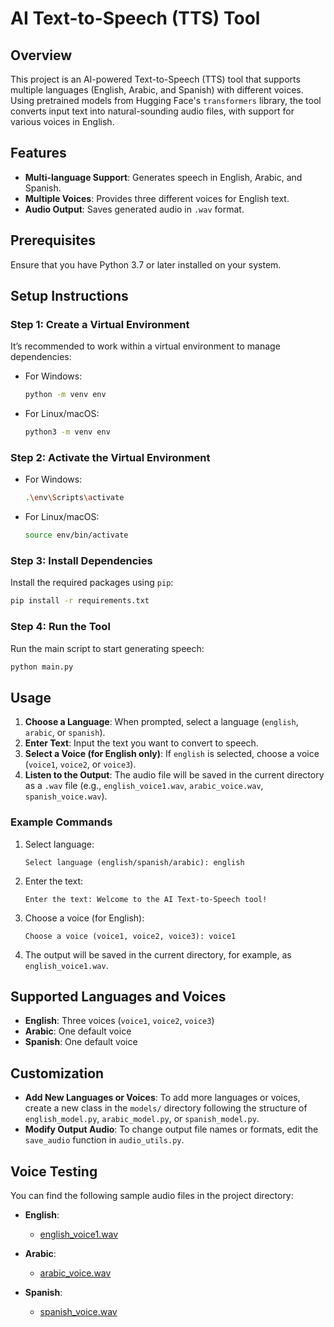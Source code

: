 # AI Text-to-Speech (TTS) Tool

## Overview
This project is an AI-powered Text-to-Speech (TTS) tool that supports multiple languages (English, Arabic, and Spanish) with different voices. Using pretrained models from Hugging Face's `transformers` library, the tool converts input text into natural-sounding audio files, with support for various voices in English.

## Features
- **Multi-language Support**: Generates speech in English, Arabic, and Spanish.
- **Multiple Voices**: Provides three different voices for English text.
- **Audio Output**: Saves generated audio in `.wav` format.


## Prerequisites
Ensure that you have Python 3.7 or later installed on your system.

## Setup Instructions

### Step 1: Create a Virtual Environment
It’s recommended to work within a virtual environment to manage dependencies:

- For Windows:
  ```bash
  python -m venv env
  ```

- For Linux/macOS:
  ```bash
  python3 -m venv env
  ```

### Step 2: Activate the Virtual Environment
- For Windows:
  ```bash
  .\env\Scripts\activate
  ```

- For Linux/macOS:
  ```bash
  source env/bin/activate
  ```

### Step 3: Install Dependencies
Install the required packages using `pip`:
```bash
pip install -r requirements.txt
```

### Step 4: Run the Tool
Run the main script to start generating speech:

```bash
python main.py
```

## Usage

1. **Choose a Language**: When prompted, select a language (`english`, `arabic`, or `spanish`).
2. **Enter Text**: Input the text you want to convert to speech.
3. **Select a Voice (for English only)**: If `english` is selected, choose a voice (`voice1`, `voice2`, or `voice3`).
4. **Listen to the Output**: The audio file will be saved in the current directory as a `.wav` file (e.g., `english_voice1.wav`, `arabic_voice.wav`, `spanish_voice.wav`).

### Example Commands
1. Select language:
   ```
   Select language (english/spanish/arabic): english
   ```

2. Enter the text:
   ```
   Enter the text: Welcome to the AI Text-to-Speech tool!
   ```

3. Choose a voice (for English):
   ```
   Choose a voice (voice1, voice2, voice3): voice1
   ```

4. The output will be saved in the current directory, for example, as `english_voice1.wav`.

## Supported Languages and Voices
- **English**: Three voices (`voice1`, `voice2`, `voice3`)
- **Arabic**: One default voice
- **Spanish**: One default voice

## Customization
- **Add New Languages or Voices**: To add more languages or voices, create a new class in the `models/` directory following the structure of `english_model.py`, `arabic_model.py`, or `spanish_model.py`.
- **Modify Output Audio**: To change output file names or formats, edit the `save_audio` function in `audio_utils.py`.


## Voice Testing
You can find the following sample audio files in the project directory:

- **English**:
  - [english_voice1.wav](./results/english_3.wav)
  
- **Arabic**:
  - [arabic_voice.wav](./results/arabic_voice.wav)

- **Spanish**:
  - [spanish_voice.wav](./results/spanish_voice.wav)